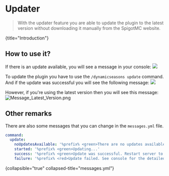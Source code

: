# Updater

> With the updater feature you are able to update 
> the plugin to the latest version without downloading 
> it manually from the SpigotMC website.

{title="Introduction"}


## How to use it?

If there is an update available, you will see a message in your console:
![](Message_In_Console.png)

To update the plugin you have to use the ``/dynamicseasons update`` command.
And if the update was successful you will see the following message:
![](Update_Successful.png)

However, if you're using the latest version then you will see this message:
![Message_Latest_Version.png](Message_Latest_Version.png)

## Other remarks

There are also some messages that you can change in the `messages.yml` file.

```yaml
command:
  update:
    noUpdatesAvailable: '%prefix% <green>There are no updates available.'
    started: '%prefix% <green>Updating...'
    success: '%prefix% <green>Update was successful. Restart server to use the update.'
    failure: '%prefix% <red>Update failed. See console for the detailed error.'
```
{collapsible="true" collapsed-title="messages.yml"}